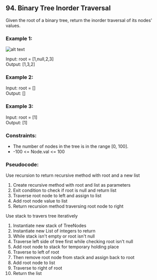 ## 94. Binary Tree Inorder Traversal
Given the root of a binary tree, return the inorder traversal of its nodes' values.

### Example 1:
![alt text][image1]

[image1]: https://assets.leetcode.com/uploads/2020/09/15/inorder_1.jpg "Image 1"

Input: root = [1,null,2,3]\
Output: [1,3,2]

### Example 2:
Input: root = []\
Output: []

### Example 3:
Input: root = [1]\
Output: [1]

### Constraints:
- The number of nodes in the tree is in the range [0, 100].
- -100 <= Node.val <= 100

### Pseudocode:
Use recursion to return recursive method with root and a new list 
1. Create recursive method with root and list as parameters
2. Exit condition to check if root is null and return list
3. Traverse root node to left and assign to list
4. Add root node value to list
5. Return recursion method traversing root node to right

Use stack to travers tree iteratively
1. Instantiate new stack of TreeNodes
2. Instantiate new List of integers to return
3. While stack isn't empty or root isn't null
4. Traverse left side of tree first while checking root isn't null
5. Add root node to stack for temporary holding place
6. Traverse to left of root
7. Then remove root node from stack and assign back to root
8. Add root node to list 
9. Traverse to right of root
10. Return the list 